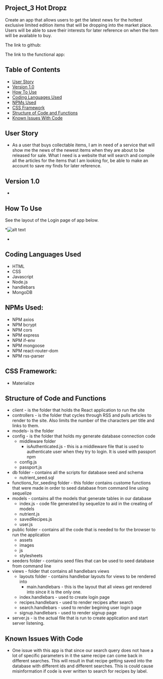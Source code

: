 ## Project_3 Hot Dropz
Create an app that allows users to get the latest news for the hottest exclusive limited edition items that will be dropping into the market place. Users will be able to save their interests for later reference on when the item will be available to buy. 

The link to github:

The link to the functional app:

## Table of Contents
* [User Story](#user-story)
* [Version 1.0](#version-1.0)
* [How To Use](#how-to-use)
* [Coding Languages Used](#coding-languages-used)
* [NPMs Used](#npms-used)
* [CSS Framework](#css-framework)
* [Structure of Code and Functions](#structure-of-code-and-functions)
* [Known Issues With Code](#known-issues-with-code)

## User Story
* As a user that buys collectable items, I am in need of a service that will show me the news of the newest items when they are about to be released for sale. What I need is a website that will search and compile all the articles for the items that I am looking for, be able to make an account to save my finds for later reference.

## Version 1.0
* 

## How To Use
See the layout of the Login page of app below.

*![alt text](/public/assets/images/empty_modal.png "Starting page of App") 

-
## Coding Languages Used
* HTML
* CSS
* Javascript
* Node.js
* handlebars
* MongoDB

## NPMs Used:
* NPM axios
* NPM bcrypt
* NPM cors
* NPM express
* NPM if-env
* NPM mongoose
* NPM react-router-dom
* NPM rss-parser

## CSS Framework:
* Materialize

## Structure of Code and Functions
* client - is the folder that holds the React application to run the site
* controllers - is the folder that cycles through RSS and pulls articles to render to the site. Also limits the number of the characters per title and links to them.
* models- is the folder 
* config - is the folder that holds my generate database connection code
    * middleware folder
        * isAuthenticated.js - this is a middleware file that is used to authenticate user when they try to login.  It is used with passport npm
    * config.js
    * passport.js
* db folder - contains all the scripts for database seed and schema
    * nutrient_seed.sql
* functions_for_seeding folder - this folder contains custome functions that were made in order to seed database from command line using sequelize
* models - contains all the models that generate tables in our database
    * index.js - code file generated by sequelize to aid in the creating of models 
    * nutrient.js
    * savedRecipes.js
    * user.js
* public folder - contains all the code that is needed to for the browser to run the application
    * assets
    * images
    * js
    * stylesheets
* seeders folder - contains seed files that can be used to seed database from command line
* views - folder that contains all handlebars views
    * layouts folder - contains handlebar layouts for views to be rendered into
        - main.handlebars - this is the layout that all views get rendered into since it is the only one.
    * index.handlebars - used to create login page
    * recipes.handlebars - used to render recipes after search
    * search.handlebars - used to render begining user login page 
    * signup.handlebars - used to render signup page
* server.js - is the actual file that is run to create application and start server listening.


## Known Issues With Code
* One issue with this app is that since our search query does not have a lot of specific parameters in it the same recipe can come back in different searches.  This will result in that recipe getting saved into the database with different ids and different searches.  This is could cause misinformation if code is ever written to search for recipes by label.
